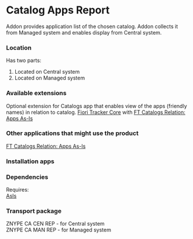 # Catalog Apps Report

Addon provides application list of the chosen catalog. Addon collects it from Managed system and enables display from Central system.

### Location
Has two parts:
1. Located on Central system
2. Located on Managed system

### Available extensions
Optional extension for Catalogs app that enables view of the apps (friendly names) in relation to catalog.
[Fiori Tracker Core](ft-core.md) with [FT Catalogs Relation: Apps As-Is](/ft-cats-rel-apps-asis.md)

### Other applications that might use the product
[FT Catalogs Relation: Apps As-Is](/ft-cats-rel-apps-asis.md)

### Installation apps


### Dependencies
Requires:  
[AsIs](asis.md)

### Transport package
ZNYPE CA CEN REP - for Central system<br>
ZNYPE CA MAN REP - for Managed system


